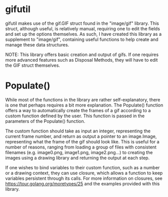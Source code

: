 # gifutil
gifutil makes use of the gif.GIF struct found in the "image/gif" library. This struct, although useful, is relatively manual, requiring one to edit the fields and set up the options themselves. As such, I have created this library as a supplement to "image/gif", containing useful functions to help create and manage these data structures. 

NOTE: This library offers basic creation and output of gifs. If one requires more advanced features such as Disposal Methods, they will have to edit the GIF struct themselves.

# Populate()
While most of the functions in the library are rather self-explanatory, there is one that perhaps requires a bit more explanation. The Populate() function offers a way to automatically create the frames of a gif according to a custom function defined by the user. This function is passed in the parameters of the Populate() function. 

The custom function should take as input an integer, representing the current frame number, and return as output a pointer to an image.Image, representing what the frame of the gif should look like. This is useful for a number of reasons, ranging from loading a group of files with consistent filenames (e.g. image0.png, image1.png, image2.png...) to creating the images using a drawing library and returning the output at each step. 

If one wishes to bind variables to their custom function, such as a number or a drawing context, they can use closure, which allows a function to keep variables persistent through its calls. For more information on closures, see https://tour.golang.org/moretypes/25 and the examples provided with this library.
